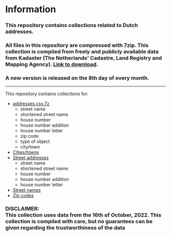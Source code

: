# Information  
### This repository contains collections related to Dutch addresses.  
### All files in this repository are compressed with 7zip. This collection is compiled from freely and publicly available data from Kadaster (The Netherlands’ Cadastre, Land Registry and Mapping Agency).  [Link to download](https://www.kadaster.nl/-/kosteloze-download-bag-2.0-extract).  
### A new version is released on the 8th day of every month.
---
This repository contains collections for:
- [addresses.csv.7z](https://github.com/TomKleine/dutch-addresses/blob/main/collections/addresses.csv.7z)
  - street name
  - shortened street name
  - house number
  - house number addition
  - house number letter
  - zip code
  - type of object
  - city/town
- [Cities/towns](https://github.com/TomKleine/dutch-addresses/blob/main/collections/cities.txt.7z)
- [Street addresses](https://github.com/TomKleine/dutch-addresses/blob/main/collections/street-addresses.csv.7z)
  - street name
  - shortened street name
  - house number
  - house number addition
  - house number letter
- [Street names](https://github.com/TomKleine/dutch-addresses/blob/main/collections/streetnames.txt.7z)
- [Zip codes](https://github.com/TomKleine/dutch-addresses/blob/main/collections/zipcodes.txt.7z)  

### **DISCLAIMER:<br>This collection uses data from the 16th of October, 2022. This collection is compiled with care, but no guarantees can be given regarding the trustworthiness of the data** 
